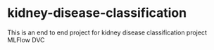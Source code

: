 # kidney-disease-classification
This is an end to end project for kidney disease classification project MLFlow DVC
